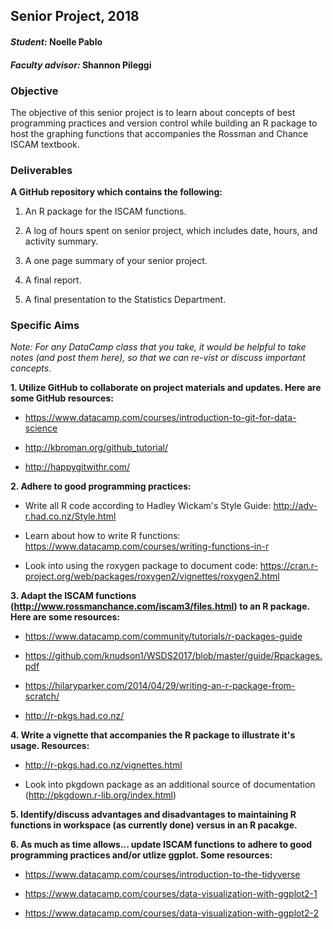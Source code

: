 ## Senior Project, 2018

#### _Student:_ Noelle Pablo

#### _Faculty advisor:_ Shannon Pileggi

### Objective

The objective of this senior project is to learn about concepts of best programming practices and version control while building an R package to host the graphing functions that accompanies the Rossman and Chance ISCAM textbook.


### Deliverables

**A GitHub repository which contains the following:**

1.  An R package for the ISCAM functions.

2.  A log of hours spent on senior project, which includes date, hours, and activity summary.

3.  A one page summary of your senior project.

4.  A final report.

5.  A final presentation to the Statistics Department.


### Specific Aims

*Note: For any DataCamp class that you take, it would be helpful to take notes (and post them here), so that we can re-vist or discuss important concepts.*

**1.  Utilize GitHub to collaborate on project materials and updates.  Here are some GitHub resources:**

  + https://www.datacamp.com/courses/introduction-to-git-for-data-science

  + http://kbroman.org/github_tutorial/

  + http://happygitwithr.com/ 
  


**2.  Adhere to good programming practices:**

  + Write all R code according to Hadley Wickam's Style Guide: http://adv-r.had.co.nz/Style.html
  
  + Learn about how to write R functions: https://www.datacamp.com/courses/writing-functions-in-r 
  
  + Look into using the roxygen package to document code: https://cran.r-project.org/web/packages/roxygen2/vignettes/roxygen2.html
  
  
  
**3.  Adapt the ISCAM functions (http://www.rossmanchance.com/iscam3/files.html) to an R package.  Here are some resources:**

  +  https://www.datacamp.com/community/tutorials/r-packages-guide
  
  +  https://github.com/knudson1/WSDS2017/blob/master/guide/Rpackages.pdf
  
  +  https://hilaryparker.com/2014/04/29/writing-an-r-package-from-scratch/
  
  +  http://r-pkgs.had.co.nz/
  

**4.  Write a vignette that accompanies the R package to illustrate it's usage.  Resources:**

+ http://r-pkgs.had.co.nz/vignettes.html

+ Look into pkgdown package as an additional source of documentation (http://pkgdown.r-lib.org/index.html)


**5.  Identify/discuss advantages and disadvantages to maintaining R functions in workspace (as currently done) versus in an R pacakge.**
  

**6.  As much as time allows...  update ISCAM functions to adhere to good programming practices and/or utlize ggplot.  Some resources:**

  +  https://www.datacamp.com/courses/introduction-to-the-tidyverse
  
  +  https://www.datacamp.com/courses/data-visualization-with-ggplot2-1 
  
  +  https://www.datacamp.com/courses/data-visualization-with-ggplot2-2
  
